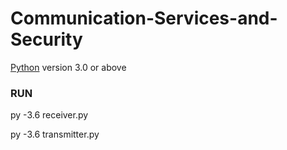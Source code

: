 # Communication-Services-and-Security

[Python](https://www.python.org/) version 3.0 or above

### RUN

py -3.6 receiver.py

py -3.6 transmitter.py